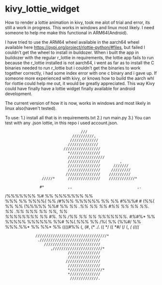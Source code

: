 # kivy_lottie_widget
How to render a lottie animation in kivy, took me alot of trial and error, its still a work in progress. This works in windows and linux most likely. I need someone to help me make this functional in ARM64(Android).

I have tried to use the ARM64 wheel available in the aarch64 wheel available here https://pypi.org/project/rlottie-python/#files, but failed I couldn't get the wheel to install in buildozer. When i built the app in buildozer with the regular r_lottie in requirements, the lottie app fails to run because the r_lottie installed is not aarch64, i went as far as to install the C binaries needed to run r_lottie but i couldn't get the binaries to work together correctly, i had some index error with one c binary and i gave up. If someone more experienced with kivy, or knows how to build the aarch whl for rlottie could help me out, it would be greatly appreciated.
This way Kivy could have finally have a lottie widget finally available for android development. 

The current version of how it is now, works in windows and most likely in linux also(haven't tested).

To use:
1.) install all that is in requirements.txt 
2.) run main.py
3.) You can test with any .json lottie, in this repo i used account.json.









                                       ///                                      
                                   //////////,                                  
                                  /////////////                                 
                                 //////////////                                 
                               /////////////////                                
                                 *//////////////                                
                                 /////////////////                              
                                 ///////////////         ,                      
                                 ///////////////      ///////                   
                                 ///////////////     /////////                  
                                ////////////////    //////////                  
                     /////*      ///////////////    ////////////*               
                                                                                
                    #*           ,,                              ,.             
/%%%%%%%            %#           %%     %%%%%%%                  %%             
%%%    %%   %%%%(   %%  /#%%%   %%%%%%  %%    %%   #%%%#  # (%%( %%   %%  (%%%%%
%%#    %% *%%  .%%  %% *%%  #%%  %%     %%    %%. %% .%%  %%%    %% %%,  %%*    
%%%%%%%%  %%    #%. %% /%%   %%  %%     %%%%%%%. #%*#%*   %%     %%%%%    %%%%%%
%%#        %%(.%%%  %% /%(   %%  (%%#/  %%        %%%.%%* %%     %%* %%  ((((#%%
 (,          (#,    (* ./.   ((     */  ((          *#/   (/     (,   *( ((((*  
                                                                                
                  /////////////////////////////////*                            
                   .////////////////////////////                                
                      //////////////////////////                                
                         ,///////////////////////*                              
                                 ///////////////                                
                                 ///////////////                                
                                ////////////////                                
                                 ///////////////                                
                                 *///////////////*                              
                                 *//////////////                                
                                  /////////////.                                
